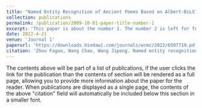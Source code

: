 ```yaml
---
title: "Named Entity Recognition of Ancient Poems Based on Albert-BiLSTM-MHA-CRF Model"
collection: publications
permalink: /publication/2009-10-01-paper-title-number-1
excerpt: 'This paper is about the number 1. The number 2 is left for future work.'
date: 2022-4-21
venue: 'Journal 1'
paperurl: 'https://downloads.hindawi.com/journals/wcmc/2022/6507719.pdf?_gl=1*1hs8ni*_ga*MzY3MTE5ODIwLjE2OTk2MTExOTc.*_ga_NF5QFMJT5V*MTcxMTk3NjE3NC45LjAuMTcxMTk3NjE3NC42MC4wLjA.&_ga=2.218500569.1566537455.1711953590-367119820.1699611197'
citation: 'Zhou Faguo, Wang Chao, Wang Jipeng. Named entity recognition of ancient poems based on Albert-BiLSTM-MHA-CRF model[J]. Wireless Communications and Mobile Computing, 2022, 2022.'
---
```


The contents above will be part of a list of publications, if the user clicks the link for the publication than the contents of section will be rendered as a full page, allowing you to provide more information about the paper for the reader. When publications are displayed as a single page, the contents of the above "citation" field will automatically be included below this section in a smaller font.
